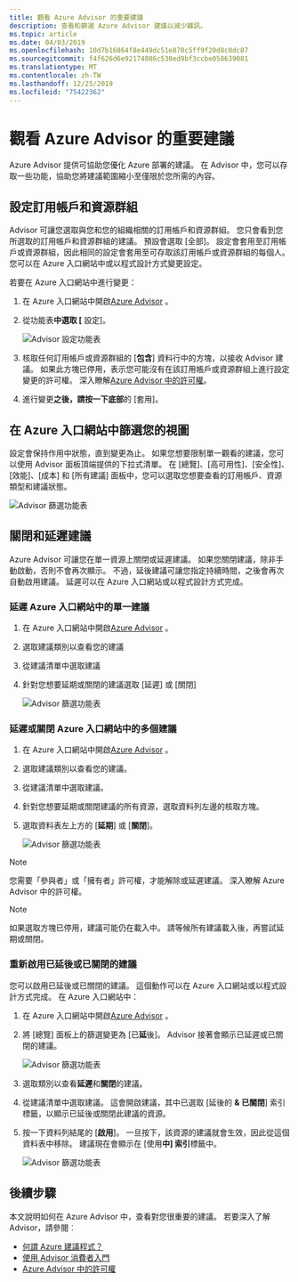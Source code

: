 ```yaml
---
title: 觀看 Azure Advisor 的重要建議
description: 查看和篩選 Azure Advisor 建議以減少雜訊。
ms.topic: article
ms.date: 04/03/2019
ms.openlocfilehash: 10d7b16864f8e449dc51e870c5ff9f20d8c0dc87
ms.sourcegitcommit: f4f626d6e92174086c530ed9bf3ccbe058639081
ms.translationtype: MT
ms.contentlocale: zh-TW
ms.lasthandoff: 12/25/2019
ms.locfileid: "75422362"
---
```

# <a name="view-azure-advisor-recommendations-that-matter-to-you"></a>觀看 Azure Advisor 的重要建議

Azure Advisor 提供可協助您優化 Azure 部署的建議。 在 Advisor 中，您可以存取一些功能，協助您將建議範圍縮小至僅限於您所需的內容。

## <a name="configure-subscriptions-and-resource-groups"></a>設定訂用帳戶和資源群組

Advisor 可讓您選取與您和您的組織相關的訂用帳戶和資源群組。 您只會看到您所選取的訂用帳戶和資源群組的建議。 預設會選取 [全部]。 設定會套用至訂用帳戶或資源群組，因此相同的設定會套用至可存取該訂用帳戶或資源群組的每個人。 您可以在 Azure 入口網站中或以程式設計方式變更設定。

若要在 Azure 入口網站中進行變更：

1. 在 Azure 入口網站中開啟[Azure Advisor](https://aka.ms/azureadvisordashboard) 。

1. 從功能表**中選取 [** 設定]。

   ![Advisor 設定功能表](./media/view-recommendations/configuration.png)

1. 核取任何訂用帳戶或資源群組的 [**包含**] 資料行中的方塊，以接收 Advisor 建議。 如果此方塊已停用，表示您可能沒有在該訂用帳戶或資源群組上進行設定變更的許可權。 深入瞭解[Azure Advisor 中的許可權](permissions.md)。

1. 進行變更**之後，請按一下底部**的 [套用]。

## <a name="filtering-your-view-in-the-azure-portal"></a>在 Azure 入口網站中篩選您的視圖

設定會保持作用中狀態，直到變更為止。 如果您想要限制單一觀看的建議，您可以使用 Advisor 面板頂端提供的下拉式清單。 在 [總覽]、[高可用性]、[安全性]、[效能]、[成本] 和 [所有建議] 面板中，您可以選取您想要查看的訂用帳戶、資源類型和建議狀態。

   ![Advisor 篩選功能表](./media/view-recommendations/filtering.png)

## <a name="dismissing-and-postponing-recommendations"></a>關閉和延遲建議

Azure Advisor 可讓您在單一資源上關閉或延遲建議。 如果您關閉建議，除非手動啟動，否則不會再次顯示。 不過，延後建議可讓您指定持續時間，之後會再次自動啟用建議。 延遲可以在 Azure 入口網站或以程式設計方式完成。

### <a name="postpone-a-single-recommendation-in-the-azure-portal"></a>延遲 Azure 入口網站中的單一建議 

1. 在 Azure 入口網站中開啟[Azure Advisor](https://aka.ms/azureadvisordashboard) 。
1. 選取建議類別以查看您的建議
1. 從建議清單中選取建議
1. 針對您想要延期或關閉的建議選取 [延遲] 或 [關閉]

     ![Advisor 篩選功能表](./media/view-recommendations/postpone-dismiss.png)

### <a name="postpone-or-dismiss-a-multiple-recommendations-in-the-azure-portal"></a>延遲或關閉 Azure 入口網站中的多個建議

1. 在 Azure 入口網站中開啟[Azure Advisor](https://aka.ms/azureadvisordashboard) 。
1. 選取建議類別以查看您的建議。
1. 從建議清單中選取建議。
1. 針對您想要延期或關閉建議的所有資源，選取資料列左邊的核取方塊。
1. 選取資料表左上方的 [**延期**] 或 [**關閉**]。

     ![Advisor 篩選功能表](./media/view-recommendations/postpone-dismiss-multiple.png)

> [!NOTE]
> 您需要「參與者」或「擁有者」許可權，才能解除或延遲建議。 深入瞭解 Azure Advisor 中的許可權。

> [!NOTE]
> 如果選取方塊已停用，建議可能仍在載入中。 請等候所有建議載入後，再嘗試延期或關閉。

### <a name="reactivate-a-postponed-or-dismissed-recommendation"></a>重新啟用已延後或已關閉的建議

您可以啟用已延後或已關閉的建議。 這個動作可以在 Azure 入口網站或以程式設計方式完成。 在 Azure 入口網站中：

1. 在 Azure 入口網站中開啟[Azure Advisor](https://aka.ms/azureadvisordashboard) 。

1. 將 [總覽] 面板上的篩選變更為 [已**延**後]。 Advisor 接著會顯示已延遲或已關閉的建議。

    ![Advisor 篩選功能表](./media/view-recommendations/activate-postponed.png)

1. 選取類別以查看**延遲**和**關閉**的建議。

1. 從建議清單中選取建議。 這會開啟建議，其中已選取 [延後的 **& 已關閉**] 索引標籤，以顯示已延後或關閉此建議的資源。

1. 按一下資料列結尾的 [**啟用**]。 一旦按下，該資源的建議就會生效，因此從這個資料表中移除。 建議現在會顯示在 [使用**中] 索引**標籤中。
 
     ![Advisor 篩選功能表](./media/view-recommendations/activate-postponed-2.png)

## <a name="next-steps"></a>後續步驟

本文說明如何在 Azure Advisor 中，查看對您很重要的建議。 若要深入了解 Advisor，請參閱︰ 

- [何謂 Azure 建議程式？](advisor-overview.md)
- [使用 Advisor 消費者入門](advisor-get-started.md)
- [Azure Advisor 中的許可權](permissions.md)



